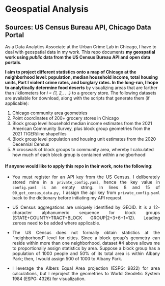 # Geospatial Analysis
## Sources: US Census Bureau API, Chicago Data Portal

As a Data Analytics Associate at the Urban Crime Lab in Chicago, I have to deal with geospatial data in my work. This repo documents **my geospatial work using *public* data from the US Census Bureau API and open data portals.**

**I aim to project different statistics onto a map of Chicago at the neighborhood level: population, median household income, total housing units, Part I violent crime rates, and burglary rates. In the long-run, I hope to analytically determine food deserts** by visualizing areas that are farther than *i* kilometers for *i = {1, 2,. . .}* to a grocery store. The following datasets are available for download, along with the scripts that generate them (if applicable):

1. Chicago community area geometries
2. Point coordinates of 200+ grocery stores in Chicago
3. Block group level household median income estimates from the 2021 American Community Survey, plus block group geometries from the 2021 TIGER/line shapefiles
4. Block group level population and housing unit estimates from the 2020 Decennial Census
5. A crosswalk of block groups to community area, whereby I calculated how much of each block group is contained within a neigborhood

#### If anyone would like to apply this repo in their work, note the following:
<div style="text-align: justify;">
  
- You must register for an API key from the US Census. I deliberately stored mine in a `private_config.yaml`, hence the key value in `config.yaml` is an empty string. In lines 8 and 15 of `00_get_census_data.py,` I assign the api key from `private_config.yaml` back to the dictionary before initiating my API request.
- US Census aggregations are uniquely identified by GEOID. It is a 12-character alphanumeric sequence for block groups (STATE+COUNTY+TRACT+BLOCK GROUP|2+3+6+1=12). Leading zeroes need to be added where applicable.

- The US Census does not formally obtain statistics at the "neighborhood" level for cities. Since a block group's geometry can reside within more than one neighborhood, dataset #4 above allows me to proportionally assign statistics by area. Suppose a block group has a population of 1000 people and 50% of its total area is within Albany Park; then, I would assign 500 of 1000 to Albany Park.

- I leverage the Albers Equal Area projection (ESPG: 9822) for area calculations, but I reproject the geometries to World Geodetic System 1984 (ESPG: 4326) for visualization.
</div>
